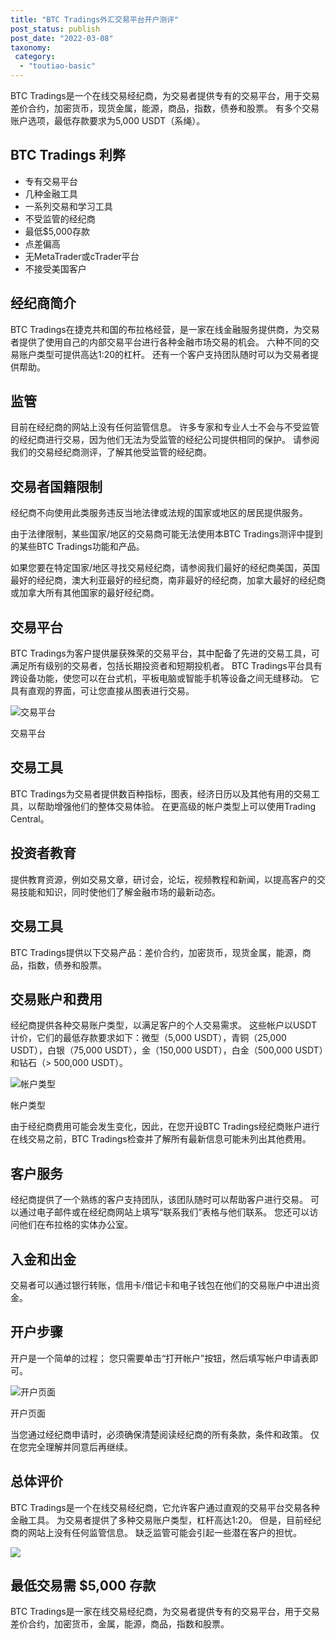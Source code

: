 ```yaml
---
title: "BTC Tradings外汇交易平台开户测评"
post_status: publish
post_date: "2022-03-08"
taxonomy:
 category: 
  - "toutiao-basic"
---
```


BTC Tradings是一个在线交易经纪商，为交易者提供专有的交易平台，用于交易差价合约，加密货币，现货金属，能源，商品，指数，债券和股票。 有多个交易账户选项，最低存款要求为5,000 USDT（系绳）。

## BTC Tradings 利弊
- 专有交易平台
- 几种金融工具
- 一系列交易和学习工具
- 不受监管的经纪商
- 最低$5,000存款
- 点差偏高
- 无MetaTrader或cTrader平台
- 不接受美国客户


## 经纪商简介

BTC Tradings在捷克共和国的布拉格经营，是一家在线金融服务提供商，为交易者提供了使用自己的内部交易平台进行各种金融市场交易的机会。 六种不同的交易账户类型可提供高达1:20的杠杆。 还有一个客户支持团队随时可以为交易者提供帮助。

## 监管

目前在经纪商的网站上没有任何监管信息。 许多专家和专业人士不会与不受监管的经纪商进行交易，因为他们无法为受监管的经纪公司提供相同的保护。 请参阅我们的交易经纪商测评，了解其他受监管的经纪商。

## 交易者国籍限制

经纪商不向使用此类服务​​违反当地法律或法规的国家或地区的居民提供服务。

由于法律限制，某些国家/地区的交易商可能无法使用本BTC Tradings测评中提到的某些BTC Tradings功能和产品。

如果您要在特定国家/地区寻找交易经纪商，请参阅我们最好的经纪商美国，英国最好的经纪商，澳大利亚最好的经纪商，南非最好的经纪商，加拿大最好的经纪商或加拿大所有其他国家的最好经纪商。

## 交易平台

BTC Tradings为客户提供屡获殊荣的交易平台，其中配备了先进的交易工具，可满足所有级别的交易者，包括长期投资者和短期投机者。 BTC Tradings平台具有跨设备功能，使您可以在台式机，平板电脑或智能手机等设备之间无缝移动。 它具有直观的界面，可让您直接从图表进行交易。

![交易平台](https://cdn.fendou.la/funstoutiao/2020/12/BTC-Tradings-Review-Trading-Platform.jpg "交易平台")

交易平台

## 交易工具

BTC Tradings为交易者提供数百种指标，图表，经济日历以及其他有用的交易工具，以帮助增强他们的整体交易体验。 在更高级的帐户类型上可以使用Trading Central。

## 投资者教育

提供教育资源，例如交易文章，研讨会，论坛，视频教程和新闻，以提高客户的交易技能和知识，同时使他们了解金融市场的最新动态。

## 交易工具

BTC Tradings提供以下交易产品：差价合约，加密货币，现货金属，能源，商品，指数，债券和股票。

## 交易账户和费用

经纪商提供各种交易账户类型，以满足客户的个人交易需求。 这些帐户以USDT计价，它们的最低存款要求如下：微型（5,000 USDT），青铜（25,000 USDT），白银（75,000 USDT），金（150,000 USDT），白金（500,000 USDT）和钻石（> 500,000 USDT）。

![帐户类型](https://cdn.fendou.la/funstoutiao/2020/12/BTC-Tradings-Review-Account-Types-1024x384.jpg "帐户类型")

帐户类型

由于经纪商费用可能会发生变化，因此，在您开设BTC Tradings经纪商账户进行在线交易之前，BTC Tradings检查并了解所有最新信息可能未列出其他费用。

## 客户服务

经纪商提供了一个熟练的客户支持团队，该团队随时可以帮助客户进行交易。 可以通过电子邮件或在经纪商网站上填写“联系我们”表格与他们联系。 您还可以访问他们在布拉格的实体办公室。

## 入金和出金

交易者可以通过银行转账，信用卡/借记卡和电子钱包在他们的交易账户中进出资金。

## 开户步骤

开户是一个简单的过程； 您只需要单击“打开帐户”按钮，然后填写帐户申请表即可。

![开户页面](https://cdn.fendou.la/funstoutiao/2020/12/BTC-Tradings-Review-Account-Opening-Page.jpg "开户页面")

开户页面

当您通过经纪商申请时，必须确保清楚阅读经纪商的所有条款，条件和政策。 仅在您完全理解并同意后再继续。

## 总体评价

BTC Tradings是一个在线交易经纪商，它允许客户通过直观的交易平台交易各种金融工具。 为交易者提供了多种交易账户类型，杠杆高达1:20。 但是，目前经纪商的网站上没有任何监管信息。 缺乏监管可能会引起一些潜在客户的担忧。

![](https://cdn.fendou.la/funstoutiao/2020/12/BTC-Tradings-Logo.png)

## 最低交易需 **$5,000** 存款

BTC Tradings是一家在线交易经纪商，为交易者提供专有的交易平台，用于交易差价合约，加密货币，金属，能源，商品，指数和股票。
